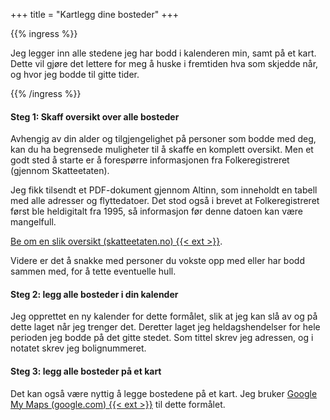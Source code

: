+++
title = "Kartlegg dine bosteder"
+++

<!-- markdownlint-disable MD013 MD034 MD032 -->

{{% ingress %}}

Jeg legger inn alle stedene jeg har bodd i kalenderen min, samt på et kart. Dette vil gjøre
det lettere for meg å huske i fremtiden hva som skjedde når, og hvor jeg bodde til gitte tider.

{{% /ingress %}}

#### Steg 1: Skaff oversikt over alle bosteder

Avhengig av din alder og tilgjengelighet på personer som bodde med deg, kan du ha begrensede
muligheter til å skaffe en komplett oversikt. Men et godt sted å starte er å forespørre
informasjonen fra Folkeregistreret (gjennom Skatteetaten).

Jeg fikk tilsendt et PDF-dokument gjennom Altinn, som inneholdt en tabell med alle adresser og
flyttedatoer. Det stod også i brevet at Folkeregistreret først ble heldigitalt fra 1995, så
informasjon før denne datoen kan være mangelfull.

[Be om en slik oversikt (skatteetaten.no)
{{< ext >}}](https://www.skatteetaten.no/kontakt/skriv/?13887=13888).

Videre er det å snakke med personer du vokste opp med eller har bodd sammen med, for å tette
eventuelle hull.

#### Steg 2: legg alle bosteder i din kalender

Jeg opprettet en ny kalender for dette formålet, slik at jeg kan slå av og på dette laget når jeg
trenger det. Deretter laget jeg heldagshendelser for hele perioden jeg bodde på det gitte stedet.
Som tittel skrev jeg adressen, og i notatet skrev jeg bolignummeret.

#### Steg 3: legg alle bosteder på et kart

Det kan også være nyttig å legge bostedene på et kart. Jeg bruker
[Google My Maps (google.com) {{< ext >}}](mymaps.google.com) til dette formålet.
